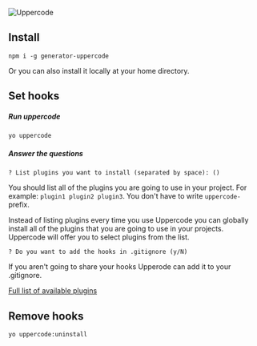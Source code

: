 ![Uppercode](http://frux.github.io/generator-uppercode/uppercode.svg)

## Install
``npm i -g generator-uppercode``

Or you can also install it locally at your home directory.

## Set hooks

##### Run uppercode
``yo uppercode``

##### Answer the questions
````
? List plugins you want to install (separated by space): ()
````
You should list all of the plugins you are going to use in your project. For example: ``plugin1 plugin2 plugin3``. You don't have to write ``uppercode-`` prefix.

Instead of listing plugins every time you use Uppercode you can globally install all of the plugins that you are going to use in your projects. Uppercode will offer you to select plugins from the list.

````
? Do you want to add the hooks in .gitignore (y/N)
````
If you aren't going to share your hooks Upperode can add it to your .gitignore.

[Full list of available plugins](https://www.npmjs.com/search?q=uppercode)

## Remove hooks
``yo uppercode:uninstall``
